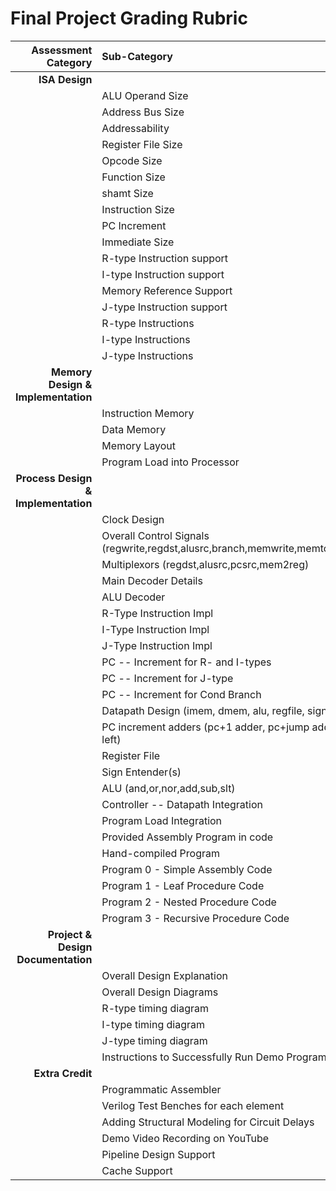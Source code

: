 # Final Project Grading Rubric

|             **Assessment Category** | **Sub-Category**                                                                       | **Points** |
| ----------------------------------: | :------------------------------------------------------------------------------------- | :--------: |
|                      **ISA Design** |                                                                                        |   **34**   |
|                                     | ALU Operand Size                                                                       |     2      |
|                                     | Address Bus Size                                                                       |     2      |
|                                     | Addressability                                                                         |     2      |
|                                     | Register File Size                                                                     |     2      |
|                                     | Opcode Size                                                                            |     2      |
|                                     | Function Size                                                                          |     2      |
|                                     | shamt Size                                                                             |     2      |
|                                     | Instruction Size                                                                       |     2      |
|                                     | PC Increment                                                                           |     2      |
|                                     | Immediate Size                                                                         |     2      |
|                                     | R-type Instruction support                                                             |     2      |
|                                     | I-type Instruction support                                                             |     2      |
|                                     | Memory Reference Support                                                               |     2      |
|                                     | J-type Instruction support                                                             |     2      |
|                                     | R-type Instructions                                                                    |     2      |
|                                     | I-type Instructions                                                                    |     2      |
|                                     | J-type Instructions                                                                    |     2      |
|  **Memory Design & Implementation** |                                                                                        |   **16**   |
|                                     | Instruction Memory                                                                     |     3      |
|                                     | Data Memory                                                                            |     3      |
|                                     | Memory Layout                                                                          |     5      |
|                                     | Program Load into Processor                                                            |     5      |
| **Process Design & Implementation** |                                                                                        |  **120**   |
|                                     | Clock Design                                                                           |     2      |
|                                     | Overall Control Signals (regwrite,regdst,alusrc,branch,memwrite,memtoreg,jump,aluop[]) |     10     |
|                                     | Multiplexors (regdst,alusrc,pcsrc,mem2reg)                                             |     4      |
|                                     | Main Decoder Details                                                                   |     5      |
|                                     | ALU Decoder                                                                            |     5      |
|                                     | R-Type Instruction Impl                                                                |     5      |
|                                     | I-Type Instruction Impl                                                                |     5      |
|                                     | J-Type Instruction Impl                                                                |     5      |
|                                     | PC -- Increment for R- and I-types                                                     |     5      |
|                                     | PC -- Increment for J-type                                                             |     5      |
|                                     | PC -- Increment for Cond Branch                                                        |     5      |
|                                     | Datapath Design (imem, dmem, alu, regfile, signext, sll)                               |     5      |
|                                     | PC increment adders (pc+1 adder, pc+jump adder, shift logical left)                    |     5      |
|                                     | Register File                                                                          |     5      |
|                                     | Sign Entender(s)                                                                       |     3      |
|                                     | ALU (and,or,nor,add,sub,slt)                                                           |     5      |
|                                     | Controller -- Datapath Integration                                                     |     5      |
|                                     | Program Load Integration                                                               |     4      |
|                                     | Provided Assembly Program in code                                                      |     4      |
|                                     | Hand-compiled Program                                                                  |     4      |
|                                     | Program 0 - Simple Assembly Code                                                       |     4      |
|                                     | Program 1 - Leaf Procedure Code                                                        |     5      |
|                                     | Program 2 - Nested Procedure Code                                                      |     5      |
|                                     | Program 3 - Recursive Procedure Code                                                   |     10     |
|  **Project & Design Documentation** |                                                                                        |   **30**   |
|                                     | Overall Design Explanation                                                             |     5      |
|                                     | Overall Design Diagrams                                                                |     5      |
|                                     | R-type timing diagram                                                                  |     5      |
|                                     | I-type timing diagram                                                                  |     5      |
|                                     | J-type timing diagram                                                                  |     5      |
|                                     | Instructions to Successfully Run Demo Programs                                         |     5      |
|                    **Extra Credit** |                                                                                        |   **70**   |
|                                     | Programmatic Assembler                                                                 |     15     |
|                                     | Verilog Test Benches for each element                                                  |     5      |
|                                     | Adding Structural Modeling for Circuit Delays                                          |     5      |
|                                     | Demo Video Recording on YouTube                                                        |     5      |
|                                     | Pipeline Design Support                                                                |     20     |
|                                     | Cache Support                                                                          |     20     |
